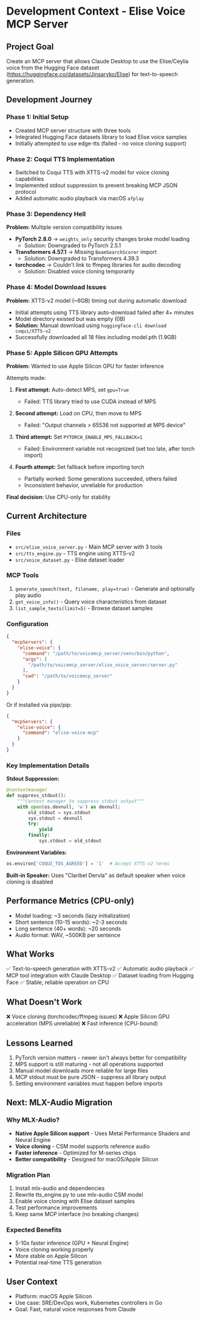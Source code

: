 # Development Context - Elise Voice MCP Server

## Project Goal
Create an MCP server that allows Claude Desktop to use the Elise/Ceylia voice from the Hugging Face dataset (https://huggingface.co/datasets/Jinsaryko/Elise) for text-to-speech generation.

## Development Journey

### Phase 1: Initial Setup
- Created MCP server structure with three tools
- Integrated Hugging Face datasets library to load Elise voice samples
- Initially attempted to use edge-tts (failed - no voice cloning support)

### Phase 2: Coqui TTS Implementation
- Switched to Coqui TTS with XTTS-v2 model for voice cloning capabilities
- Implemented stdout suppression to prevent breaking MCP JSON protocol
- Added automatic audio playback via macOS `afplay`

### Phase 3: Dependency Hell
**Problem:** Multiple version compatibility issues
- **PyTorch 2.8.0** → `weights_only` security changes broke model loading
  - Solution: Downgraded to PyTorch 2.5.1
- **Transformers 4.57.1** → Missing `BeamSearchScorer` import
  - Solution: Downgraded to Transformers 4.39.3
- **torchcodec** → Couldn't link to ffmpeg libraries for audio decoding
  - Solution: Disabled voice cloning temporarily

### Phase 4: Model Download Issues
**Problem:** XTTS-v2 model (~6GB) timing out during automatic download
- Initial attempts using TTS library auto-download failed after 4+ minutes
- Model directory existed but was empty (0B)
- **Solution:** Manual download using `huggingface-cli download coqui/XTTS-v2`
- Successfully downloaded all 18 files including model.pth (1.9GB)

### Phase 5: Apple Silicon GPU Attempts
**Problem:** Wanted to use Apple Silicon GPU for faster inference

Attempts made:
1. **First attempt:** Auto-detect MPS, set `gpu=True`
   - Failed: TTS library tried to use CUDA instead of MPS
   
2. **Second attempt:** Load on CPU, then move to MPS
   - Failed: "Output channels > 65536 not supported at MPS device"
   
3. **Third attempt:** Set `PYTORCH_ENABLE_MPS_FALLBACK=1`
   - Failed: Environment variable not recognized (set too late, after torch import)
   
4. **Fourth attempt:** Set fallback before importing torch
   - Partially worked: Some generations succeeded, others failed
   - Inconsistent behavior, unreliable for production

**Final decision:** Use CPU-only for stability

## Current Architecture

### Files
- `src/elise_voice_server.py` - Main MCP server with 3 tools
- `src/tts_engine.py` - TTS engine using XTTS-v2
- `src/voice_dataset.py` - Elise dataset loader

### MCP Tools
1. `generate_speech(text, filename, play=true)` - Generate and optionally play audio
2. `get_voice_info()` - Query voice characteristics from dataset
3. `list_sample_texts(limit=5)` - Browse dataset samples

### Configuration
```json
{
  "mcpServers": {
    "elise-voice": {
      "command": "/path/to/voicemcp_server/venv/bin/python",
      "args": [
        "/path/to/voicemcp_server/elise_voice_server/server.py"
      ],
      "cwd": "/path/to/voicemcp_server"
    }
  }
}
```

Or if installed via pipx/pip:
```json
{
  "mcpServers": {
    "elise-voice": {
      "command": "elise-voice-mcp"
    }
  }
}
```

### Key Implementation Details

**Stdout Suppression:**
```python
@contextmanager
def suppress_stdout():
    """Context manager to suppress stdout output"""
    with open(os.devnull, 'w') as devnull:
        old_stdout = sys.stdout
        sys.stdout = devnull
        try:
            yield
        finally:
            sys.stdout = old_stdout
```

**Environment Variables:**
```python
os.environ['COQUI_TOS_AGREED'] = '1'  # Accept XTTS-v2 terms
```

**Built-in Speaker:**
Uses "Claribel Dervla" as default speaker when voice cloning is disabled

## Performance Metrics (CPU-only)
- Model loading: ~3 seconds (lazy initialization)
- Short sentence (10-15 words): ~2-3 seconds
- Long sentence (40+ words): ~20 seconds
- Audio format: WAV, ~500KB per sentence

## What Works
✅ Text-to-speech generation with XTTS-v2
✅ Automatic audio playback
✅ MCP tool integration with Claude Desktop
✅ Dataset loading from Hugging Face
✅ Stable, reliable operation on CPU

## What Doesn't Work
❌ Voice cloning (torchcodec/ffmpeg issues)
❌ Apple Silicon GPU acceleration (MPS unreliable)
❌ Fast inference (CPU-bound)

## Lessons Learned
1. PyTorch version matters - newer isn't always better for compatibility
2. MPS support is still maturing - not all operations supported
3. Manual model downloads more reliable for large files
4. MCP stdout must be pure JSON - suppress all library output
5. Setting environment variables must happen before imports

## Next: MLX-Audio Migration

### Why MLX-Audio?
- **Native Apple Silicon support** - Uses Metal Performance Shaders and Neural Engine
- **Voice cloning** - CSM model supports reference audio
- **Faster inference** - Optimized for M-series chips
- **Better compatibility** - Designed for macOS/Apple Silicon

### Migration Plan
1. Install mlx-audio and dependencies
2. Rewrite tts_engine.py to use mlx-audio CSM model
3. Enable voice cloning with Elise dataset samples
4. Test performance improvements
5. Keep same MCP interface (no breaking changes)

### Expected Benefits
- 5-10x faster inference (GPU + Neural Engine)
- Voice cloning working properly
- More stable on Apple Silicon
- Potential real-time TTS generation

## User Context
- Platform: macOS Apple Silicon
- Use case: SRE/DevOps work, Kubernetes controllers in Go
- Goal: Fast, natural voice responses from Claude
